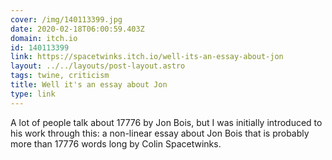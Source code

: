 ```yaml
---
cover: /img/140113399.jpg
date: 2020-02-18T06:00:59.403Z
domain: itch.io
id: 140113399
link: https://spacetwinks.itch.io/well-its-an-essay-about-jon
layout: ../../layouts/post-layout.astro
tags: twine, criticism
title: Well it's an essay about Jon
type: link
---
```


A lot of people talk about 17776 by Jon Bois, but I was initially introduced to his work through this: a non-linear essay about Jon Bois that is probably more than 17776 words long by Colin Spacetwinks.
